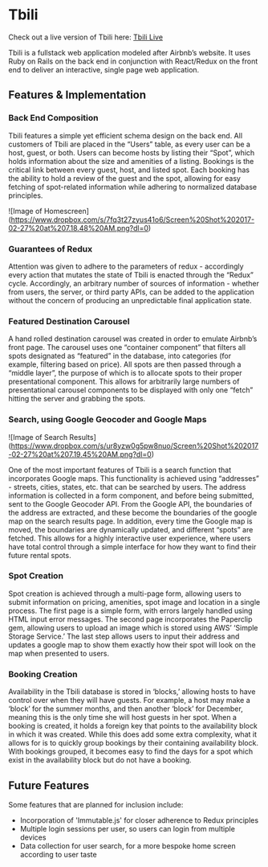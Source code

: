 # Tbili

Check out a live version of Tbili here:
[Tbili Live][tbili]

[tbili]: http://www.tbili.co/#/

 Tbili is a fullstack web application modeled after Airbnb’s website.
 It uses Ruby on Rails on the back end in conjunction with React/Redux
 on the front end to deliver an interactive,
 single page web application.

## Features & Implementation

### Back End Composition

Tbili features a simple yet efficient schema design on the back end.
All customers of Tbili are placed in the “Users” table, as every user can be a host,
guest, or both.  Users can become hosts by listing their “Spot”, which holds
information about the size and amenities of a listing.  Bookings is the critical
link between every guest, host, and listed spot.  Each booking has the ability to 
hold a review of the guest and the spot, allowing for easy fetching of spot-related
information while adhering to normalized database principles.

![Image of Homescreen]
(https://www.dropbox.com/s/7fq3t27zyus41o6/Screen%20Shot%202017-02-27%20at%207.18.48%20AM.png?dl=0)

### Guarantees of Redux

Attention was given to adhere to the parameters of redux - accordingly every
action that mutates the state of Tbili is enacted through the “Redux” cycle.
 Accordingly, an arbitrary number of sources of information - whether from
 users, the server, or third party APIs, can be added to the application
 without the concern of producing an unpredictable final application state.


### Featured Destination Carousel

A hand rolled destination carousel was created in order to emulate Airbnb’s
 front page.  The carousel uses one “container component” that filters all
 spots designated as “featured” in the database, into categories (for example,
 filtering based on price).  All spots are then passed through a “middle layer”,
 the purpose of which is to allocate spots to their proper presentational
 component.  This allows for arbitrarily large numbers of presentational
 carousel components to be displayed with only one “fetch” hitting the server and
 grabbing the spots.

### Search, using Google Geocoder and Google Maps

![Image of Search Results]
(https://www.dropbox.com/s/ur8yzw0g5pw8nuo/Screen%20Shot%202017-02-27%20at%207.19.45%20AM.png?dl=0)

One of the most important features of Tbili is a search function that incorporates
 Google maps.  This functionality is achieved using “addresses” - streets, cities,
 states, etc. that can be searched by users.  The address information is
 collected in a form component, and before being submitted, sent to the Google
 Geocoder API.  From the Google API, the boundaries of the address are extracted,
 and these become the boundaries of the google map on the search results page.
 In addition, every time the Google map is moved, the boundaries are dynamically updated,
 and different “spots” are fetched.  This allows for a highly interactive user experience,
 where users have total control through a simple interface for how they want
 to find their future rental spots.

### Spot Creation

Spot creation is achieved through a multi-page form, allowing users to
 submit information on pricing, amenities, spot image and location in a
 single process.  The first page is a simple form, with errors largely
 handled using HTML input error messages.  The second page incorporates
 the Paperclip gem, allowing users to upload an image which is stored using
 AWS’ ‘Simple Storage Service.’  The last step allows users to input their
 address and updates a google map to show them exactly how their spot will
 look on the map when presented to users.

### Booking Creation

Availability in the Tbili database is stored in ‘blocks,’ allowing hosts
 to have control over when they will have guests.  For example, a host may
 make a ‘block’ for the summer months, and then another ‘block’ for
 December, meaning this is the only time she will host guests in her spot.
 When a booking is created, it holds a foreign key that points to the
 availability block in which it was created.  While this does add some
 extra complexity, what it allows for is to quickly group bookings by their
 containing availability block.  With bookings grouped, it becomes easy
 to find the days for a spot which exist in the availability block but
 do not have a booking.

## Future Features

Some features that are planned for inclusion include:

 * Incorporation of 'Immutable.js' for closer adherence to Redux principles
 * Multiple login sessions per user, so users can login from multiple devices
 * Data collection for user search, for a more bespoke home screen according to user taste

